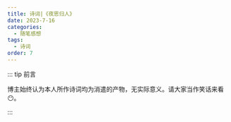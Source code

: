 ```yaml
---
title: 诗词|《夜思归人》
date: 2023-7-16
categories: 
  - 随笔感想
tags: 
  - 诗词
order: 7
---
```


::: tip 前言

 博主始终认为本人所作诗词均为消遣的产物，无实际意义。请大家当作笑话来看😶。

:::

<Poem t="《夜思归人》" :p="['银光洒尽夜将眠，怜人望月携思归','院庭长柳风怨笛，泪隐眸眉往日催','凄静待闻鸟回鸣，侧转难寐不许声','伴月西下离侵辰，渐期无人与我同','繁辰欢聚昨夜欢，人间何许永分别','初日直照青云上，随君一道入长安']"/>
